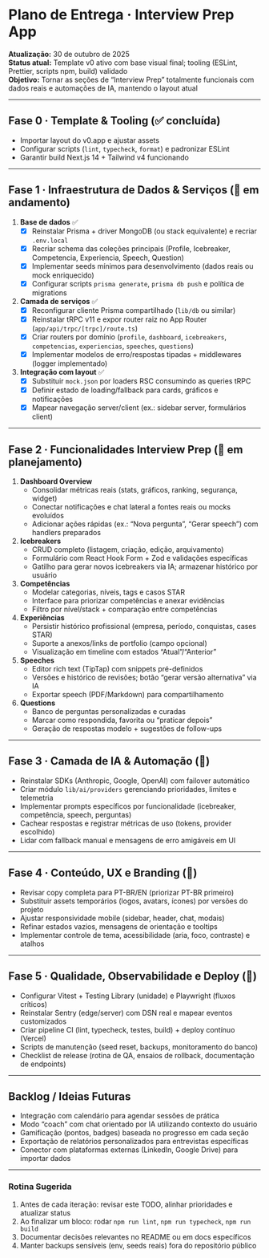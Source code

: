 # Plano de Entrega · Interview Prep App

**Atualização:** 30 de outubro de 2025  
**Status atual:** Template v0 ativo com base visual final; tooling (ESLint, Prettier, scripts npm, build) validado  
**Objetivo:** Tornar as seções de “Interview Prep” totalmente funcionais com dados reais e automações de IA, mantendo o layout atual

---

## Fase 0 · Template & Tooling (✅ concluída)

- Importar layout do v0.app e ajustar assets
- Configurar scripts (`lint`, `typecheck`, `format`) e padronizar ESLint
- Garantir build Next.js 14 + Tailwind v4 funcionando

---

## Fase 1 · Infraestrutura de Dados & Serviços (🚧 em andamento)

1. **Base de dados** ✅
   - [x] Reinstalar Prisma + driver MongoDB (ou stack equivalente) e recriar `.env.local`
   - [x] Recriar schema das coleções principais (Profile, Icebreaker, Competencia, Experiencia, Speech, Question)
   - [x] Implementar seeds mínimos para desenvolvimento (dados reais ou mock enriquecido)
   - [x] Configurar scripts `prisma generate`, `prisma db push` e política de migrations
2. **Camada de serviços** ✅
   - [x] Reconfigurar cliente Prisma compartilhado (`lib/db` ou similar)
   - [x] Reinstalar tRPC v11 e expor router raiz no App Router (`app/api/trpc/[trpc]/route.ts`)
   - [x] Criar routers por domínio (`profile`, `dashboard`, `icebreakers`, `competencias`, `experiencias`, `speeches`, `questions`)
   - [x] Implementar modelos de erro/respostas tipadas + middlewares (logger implementado)
3. **Integração com layout** ✅
   - [x] Substituir `mock.json` por loaders RSC consumindo as queries tRPC
   - [x] Definir estado de loading/fallback para cards, gráficos e notificações
   - [x] Mapear navegação server/client (ex.: sidebar server, formulários client)

---

## Fase 2 · Funcionalidades Interview Prep (🔄 em planejamento)

1. **Dashboard Overview**
   - Consolidar métricas reais (stats, gráficos, ranking, segurança, widget)
   - Conectar notificações e chat lateral a fontes reais ou mocks evoluídos
   - Adicionar ações rápidas (ex.: “Nova pergunta”, “Gerar speech”) com handlers preparados
2. **Icebreakers**
   - CRUD completo (listagem, criação, edição, arquivamento)
   - Formulário com React Hook Form + Zod e validações específicas
   - Gatilho para gerar novos icebreakers via IA; armazenar histórico por usuário
3. **Competências**
   - Modelar categorias, níveis, tags e casos STAR
   - Interface para priorizar competências e anexar evidências
   - Filtro por nível/stack + comparação entre competências
4. **Experiências**
   - Persistir histórico profissional (empresa, período, conquistas, cases STAR)
   - Suporte a anexos/links de portfolio (campo opcional)
   - Visualização em timeline com estados “Atual”/“Anterior”
5. **Speeches**
   - Editor rich text (TipTap) com snippets pré-definidos
   - Versões e histórico de revisões; botão “gerar versão alternativa” via IA
   - Exportar speech (PDF/Markdown) para compartilhamento
6. **Questions**
   - Banco de perguntas personalizadas e curadas
   - Marcar como respondida, favorita ou “praticar depois”
   - Geração de respostas modelo + sugestões de follow-ups

---

## Fase 3 · Camada de IA & Automação (🤖)

- Reinstalar SDKs (Anthropic, Google, OpenAI) com failover automático
- Criar módulo `lib/ai/providers` gerenciando prioridades, limites e telemetria
- Implementar prompts específicos por funcionalidade (icebreaker, competência, speech, perguntas)
- Cachear respostas e registrar métricas de uso (tokens, provider escolhido)
- Lidar com fallback manual e mensagens de erro amigáveis em UI

---

## Fase 4 · Conteúdo, UX e Branding (🎨)

- Revisar copy completa para PT-BR/EN (priorizar PT-BR primeiro)
- Substituir assets temporários (logos, avatars, ícones) por versões do projeto
- Ajustar responsividade mobile (sidebar, header, chat, modais)
- Refinar estados vazios, mensagens de orientação e tooltips
- Implementar controle de tema, acessibilidade (aria, foco, contraste) e atalhos

---

## Fase 5 · Qualidade, Observabilidade e Deploy (🚢)

- Configurar Vitest + Testing Library (unidade) e Playwright (fluxos críticos)
- Reinstalar Sentry (edge/server) com DSN real e mapear eventos customizados
- Criar pipeline CI (lint, typecheck, testes, build) + deploy contínuo (Vercel)
- Scripts de manutenção (seed reset, backups, monitoramento do banco)
- Checklist de release (rotina de QA, ensaios de rollback, documentação de endpoints)

---

## Backlog / Ideias Futuras

- Integração com calendário para agendar sessões de prática
- Modo “coach” com chat orientado por IA utilizando contexto do usuário
- Gamificação (pontos, badges) baseada no progresso em cada seção
- Exportação de relatórios personalizados para entrevistas específicas
- Conector com plataformas externas (LinkedIn, Google Drive) para importar dados

---

### Rotina Sugerida

1. Antes de cada iteração: revisar este TODO, alinhar prioridades e atualizar status
2. Ao finalizar um bloco: rodar `npm run lint`, `npm run typecheck`, `npm run build`
3. Documentar decisões relevantes no README ou em docs específicos
4. Manter backups sensíveis (env, seeds reais) fora do repositório público
